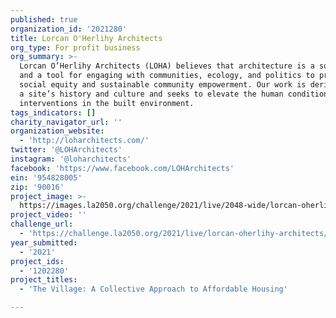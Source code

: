 ```yaml
---
published: true
organization_id: '2021280'
title: Lorcan O'Herlihy Architects
org_type: For profit business
org_summary: >-
  Lorcan O’Herlihy Architects (LOHA) believes that architecture is a social act
  and a tool for engaging with communities, ecology, and politics to promote
  social equity and sustainable community empowerment. Our work is derived from
  a site’s history and culture and seeks to elevate the human condition through
  interventions in the built environment.
tags_indicators: []
charity_navigator_url: ''
organization_website:
  - 'http://loharchitects.com/'
twitter: '@LOHArchitects'
instagram: '@loharchitects'
facebook: 'https://www.facebook.com/LOHArchitects'
ein: '954828005'
zip: '90016'
project_image: >-
  https://images.la2050.org/challenge/2021/live/2048-wide/lorcan-oherlihy-architects.jpg
project_video: ''
challenge_url:
  - 'https://challenge.la2050.org/2021/live/lorcan-oherlihy-architects/'
year_submitted:
  - '2021'
project_ids:
  - '1202280'
project_titles:
  - 'The Village: A Collective Approach to Affordable Housing'

---
```

